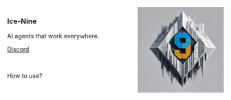 <img src="assets/ice-nine-logo.png" width="200px" align="right" />

### Ice-Nine

AI agents that work everywhere.

[Discord](https://discord.gg/sXCEBQMkyZ)

<br/>

How to use?
